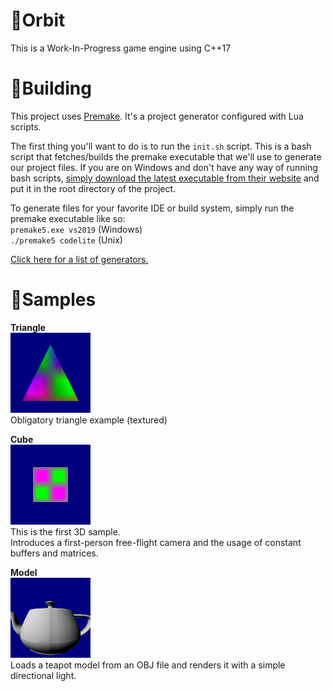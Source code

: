 # 💫Orbit
This is a Work-In-Progress game engine using C++17

# 🔧Building
This project uses [Premake](https://premake.github.io/). It's a project generator configured with Lua scripts.

The first thing you'll want to do is to run the `init.sh` script. This is a bash script that fetches/builds the premake executable that we'll use to generate our project files. If you are on Windows and don't have any way of running bash scripts, [simply download the latest executable from their website](https://premake.github.io/download.html) and put it in the root directory of the project.

To generate files for your favorite IDE or build system, simply run the premake executable like so:</br>
`premake5.exe vs2019` (Windows)</br>
`./premake5 codelite` (Unix)

[Click here for a list of generators.](https://github.com/premake/premake-core/wiki/Using-Premake)

# 💉Samples

**Triangle**</br>
![](res/readme/triangle.png)</br>
Obligatory triangle example (textured)

**Cube**</br>
![](res/readme/cube.gif)</br>
This is the first 3D sample.</br>
Introduces a first-person free-flight camera and the usage of constant buffers and matrices.

**Model**</br>
![](res/readme/model.gif)</br>
Loads a teapot model from an OBJ file and renders it with a simple directional light.